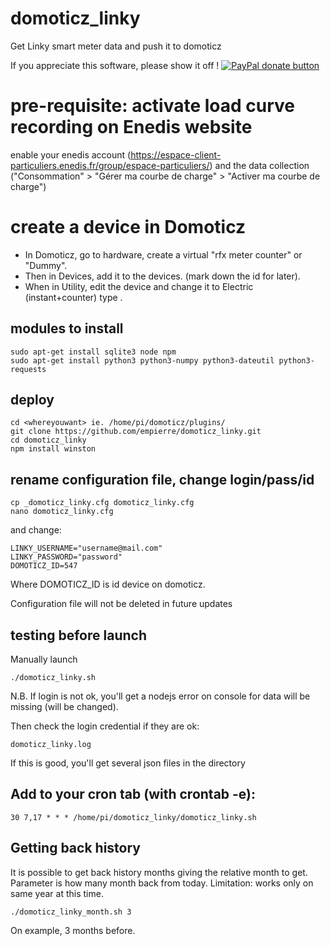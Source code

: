 # domoticz_linky
Get Linky smart meter data and push it to domoticz

If you appreciate this software, please show it off ! [![PayPal donate button](http://img.shields.io/paypal/donate.png?color=yellow)](https://www.paypal.com/cgi-bin/webscr?cmd=_xclick&business=epierre@e-nef.com&currency_code=EUR&amount=&item_name=thanks "Donate once-off to this project using Paypal")


# pre-requisite: activate load curve recording on Enedis website
enable your enedis account (https://espace-client-particuliers.enedis.fr/group/espace-particuliers/) and the data collection ("Consommation" > "Gérer ma courbe de charge" > "Activer ma courbe de charge")

# create a device in Domoticz
- In Domoticz, go to hardware, create a virtual "rfx meter counter" or "Dummy".
- Then in Devices, add it to the devices. (mark down the id for later).
- When in Utility, edit the device and change it to Electric (instant+counter)  type .

## modules to install

    sudo apt-get install sqlite3 node npm
    sudo apt-get install python3 python3-numpy python3-dateutil python3-requests
## deploy
    cd <whereyouwant> ie. /home/pi/domoticz/plugins/
    git clone https://github.com/empierre/domoticz_linky.git
    cd domoticz_linky
    npm install winston

## rename configuration file, change login/pass/id

    cp _domoticz_linky.cfg domoticz_linky.cfg
    nano domoticz_linky.cfg

and change:

    LINKY_USERNAME="username@mail.com"
    LINKY_PASSWORD="password"
    DOMOTICZ_ID=547
    
Where DOMOTICZ_ID is id device on domoticz. 

Configuration file will not be deleted in future updates


## testing before launch

Manually launch

    ./domoticz_linky.sh

N.B. If login is not ok, you'll get a nodejs error on console for data will be missing (will be changed).

Then check the login credential if they are ok:

    domoticz_linky.log

If this is good, you'll get several json files in the directory

## Add to your cron tab (with crontab -e):

    30 7,17 * * * /home/pi/domoticz_linky/domoticz_linky.sh

## Getting back history

  It is possible to get back history months giving the relative month to get. Parameter is how many month back from today. Limitation: works only on same year at this time.

    ./domoticz_linky_month.sh 3
    
 On example, 3 months before.
